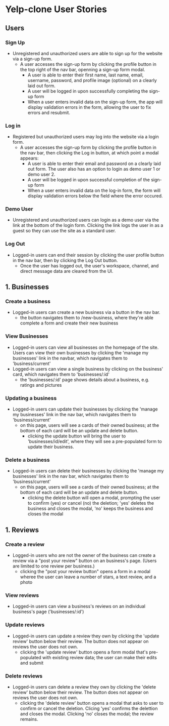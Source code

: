 # Yelp-clone User Stories

## Users

### Sign Up

* Unregistered and unauthorized users are able to sign up for the website via a sign-up form.
  * A user accesses the sign-up form by clicking the profile button in the top right of the nav bar, openning a sign-up form modal.
    * A user is able to enter their first name, last name, email, username, password, and profile image (optional) on a clearly laid out form.
    * A user will be logged in upon successfully completing the sign-up form
    * When a user enters invalid data on the sign-up form, the app will display validation errors in the form, allowing the user to fix errors and resubmit. <br />

### Log in

* Registered but unauthorized users may log into the website via a login form.
  * A user accesses the sign-up form by clicking the profile button in the nav bar, then clicking the Log in button, at which point a modal appears:
    * A user is able to enter their email and password on a clearly laid out form. The user also has an option to login as demo user 1 or demo user 2.
    * A user will be logged in upon successful completion of the sign-up form <br />
    * When a user enters invalid data on the log-in form, 
    the form will display validation errors below the field where the error occured. 
   
### Demo User

* Unregistered and unauthorized users can login as a demo user via the link at the bottom of the login form.
Clicking the link logs the user in as a guest so they can use the site as a standard user.

### Log Out

* Logged-in users can end their session by clicking the user profile button in the nav bar, then by clicking the Log Out button.
  * Once the user has logged out, the user's workspace, channel, and direct message data are cleared from the UI.

## 1. Businesses

### Create a business
* Logged-in users can create a new business via a button in the nav bar. 
    * the button navigates them to /new-business, where they're able complete a form and create their new business

### View Businesses
* Logged-in users can view all businesses on the homepage of the site. Users can view their own businesses by clicking the 'manage my businesses' link in the navbar, which navigates them to 'business/current'
* Logged-in users can view a single business by clicking on the business' card, which navigates them to 'businesses/:id'
    * the 'businesses/:id' page shows details about a business, e.g. ratings and pictures

### Updating a business
* Logged-in users can update their businesses by clicking the 'manage my businesses' link in the nav bar, which navigates them to 'business/current'
    * on this page, users will see a cards of their owned business; at the bottom of each card will be an update and delete button.
        * clicking the update button will bring the user to 'businesses/id/edit', where they will see a pre-populated form to update their business.

### Delete a business
* Logged-in users can delete their businesses by clicking the 'manage my businesses' link in the nav bar, which navigates them to 'business/current'
    * on this page, users will see a cards of their owned business; at the bottom of each card will be an update and delete button.
        * clicking the delete button will open a modal, prompting the user to confirm (yes) or cancel (no) the deletion; 'yes' deletes the business and closes the modal, 'no' keeps the business and closes the modal

## 1. Reviews
### Create a review
* Logged-in users who are not the owner of the business can create a review via a "post your review" button on an business's page. (Users are limited to one review per business.)
    * clicking the "post your review button" opens a form in a modal wheree the user can leave a number of stars, a text review, and a photo

### View reviews
* Logged-in users can view a business's reviews on an individual business's page ('businesses/:id')

### Update reviews
* Logged-in users can update a review they own by clicking the 'update review' button below their review. The button does not appear on reviews the user does not own.
    * clicking the 'update review' button opens a form modal that's pre-populated with existing review data; the user can make their edits and submit

### Delete reviews
* Logged-in users can delete a review they own by clicking the 'delete review' button below their review. The button does not appear on reviews the user does not own.
    * clicking the 'delete review' button opens a modal that asks to user to confirm or cancel the deletion. Clicing 'yes' confirms the delettion and closes the modal. Clicking 'no' closes the modal; the review remains.




